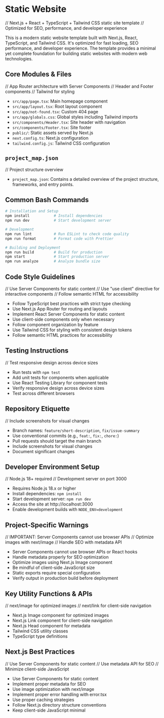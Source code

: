 # Static Website

// Next.js + React + TypeScript + Tailwind CSS static site template
// Optimized for SEO, performance, and developer experience

This is a modern static website template built with Next.js, React, TypeScript, and Tailwind CSS. It's optimized for fast loading, SEO performance, and developer experience. The template provides a minimal yet complete foundation for building static websites with modern web technologies.

## Core Modules & Files

// App Router architecture with Server Components
// Header and Footer components
// Tailwind for styling

- `src/app/page.tsx`: Main homepage component
- `src/app/layout.tsx`: Root layout component
- `src/app/not-found.tsx`: Custom 404 page
- `src/app/globals.css`: Global styles including Tailwind imports
- `src/components/Header.tsx`: Site header with navigation
- `src/components/Footer.tsx`: Site footer
- `public/`: Static assets served by Next.js
- `next.config.ts`: Next.js configuration
- `tailwind.config.js`: Tailwind CSS configuration

## `project_map.json`

// Project structure overview

- `project_map.json`: Contains a detailed overview of the project structure, frameworks, and entry points.

## Common Bash Commands

```bash
# Installation and Setup
npm install           # Install dependencies
npm run dev           # Start development server

# Development
npm run lint          # Run ESLint to check code quality
npm run format        # Format code with Prettier

# Building and Deployment
npm run build         # Build for production
npm start             # Start production server
npm run analyze       # Analyze bundle size
```

## Code Style Guidelines

// Use Server Components for static content
// Use "use client" directive for interactive components
// Follow semantic HTML for accessibility

- Follow TypeScript best practices with strict type checking
- Use Next.js App Router for routing and layouts
- Implement React Server Components for static content
- Use client-side components only when necessary
- Follow component organization by feature
- Use Tailwind CSS for styling with consistent design tokens
- Follow semantic HTML practices for accessibility

## Testing Instructions

// Test responsive design across device sizes

- Run tests with `npm test`
- Add unit tests for components when applicable
- Use React Testing Library for component tests
- Verify responsive design across device sizes
- Test across different browsers

## Repository Etiquette

// Include screenshots for visual changes

- Branch names: `feature/short-description`, `fix/issue-summary`
- Use conventional commits (e.g., `feat:`, `fix:`, `chore:`)
- Pull requests should target the main branch
- Include screenshots for visual changes
- Document significant changes

## Developer Environment Setup

// Node.js 18+ required
// Development server on port 3000

- Requires Node.js 18.x or higher
- Install dependencies: `npm install`
- Start development server: `npm run dev`
- Access the site at http://localhost:3000
- Enable development builds with `NODE_ENV=development`

## Project-Specific Warnings

// IMPORTANT: Server Components cannot use browser APIs
// Optimize images with next/image
// Handle SEO with metadata API

- Server Components cannot use browser APIs or React hooks
- Handle metadata properly for SEO optimization
- Optimize images using Next.js Image component
- Be mindful of client-side JavaScript size
- Static exports require special configuration
- Verify output in production build before deployment

## Key Utility Functions & APIs

// next/image for optimized images
// next/link for client-side navigation

- Next.js Image component for optimized images
- Next.js Link component for client-side navigation
- Next.js Head component for metadata
- Tailwind CSS utility classes
- TypeScript type definitions

## Next.js Best Practices

// Use Server Components for static content
// Use metadata API for SEO
// Minimize client-side JavaScript

- Use Server Components for static content
- Implement proper metadata for SEO
- Use image optimization with next/image
- Implement proper error handling with error.tsx
- Use proper caching strategies
- Follow Next.js directory structure conventions
- Keep client-side JavaScript minimal